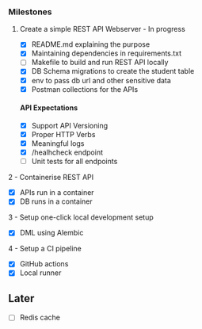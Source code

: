 ### Milestones
1. Create a simple REST API Webserver - In progress

   - [x] README.md explaining the purpose
   - [x] Maintaining dependencies in requirements.txt
   - [ ] Makefile to build and run REST API locally
   - [x] DB Schema migrations to create the student table
   - [x] env to pass db url and other sensitive data
   - [x] Postman collections for the APIs

    #### API Expectations
   - [x] Support API Versioning
   - [x] Proper HTTP Verbs
   - [x] Meaningful logs
   - [x] /healhcheck endpoint
   - [ ] Unit tests for all endpoints

2 - Containerise REST API
 - [x] APIs run in a container
 - [x] DB runs in a container

3 - Setup one-click local development setup
   - [x] DML using Alembic

4 - Setup a CI pipeline
   - [x] GitHub actions 
   - [x] Local runner

## Later

- [ ] Redis cache
